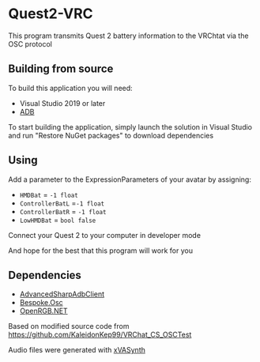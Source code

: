 # Quest2-VRC
This program transmits Quest 2 battery information to the VRChtat via the OSC protocol

## Building from source
To build this application you will need:
- Visual Studio 2019 or later
- [ADB](https://developer.android.com/studio/releases/platform-tools)

To start building the application, simply launch the solution in Visual Studio and run "Restore NuGet packages" to download dependencies

## Using
Add a parameter to the ExpressionParameters of your avatar by assigning:
- ```HMDBat``` = ```-1 float```
- ```ControllerBatL``` =```-1 float```
- ```ControllerBatR``` = ```-1 float```
- ```LowHMDBat``` = ```bool false```

Connect your Quest 2 to your computer in developer mode

And hope for the best that this program will work for you

## Dependencies

- [AdvancedSharpAdbClient](https://github.com/yungd1plomat/AdvancedSharpAdbClient)
- [Bespoke.Osc](https://bitbucket.org/pvarcholik/bespoke.osc)
- [OpenRGB.NET](https://github.com/diogotr7/OpenRGB.NET)

Based on modified source code from https://github.com/KaleidonKep99/VRChat_CS_OSCTest

Audio files were generated with [xVASynth](https://github.com/DanRuta/xVA-Synth)
